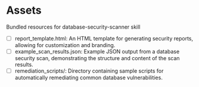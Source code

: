 # Assets

Bundled resources for database-security-scanner skill

- [ ] report_template.html: An HTML template for generating security reports, allowing for customization and branding.
- [ ] example_scan_results.json: Example JSON output from a database security scan, demonstrating the structure and content of the scan results.
- [ ] remediation_scripts/: Directory containing sample scripts for automatically remediating common database vulnerabilities.
